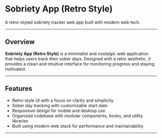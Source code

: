 # Sobriety App (Retro Style)

A retro-styled sobriety tracker web app built with modern web tech.

---

##  Overview

**Sobriety App (Retro Style)** is a minimalist and nostalgic web application that helps users track their sober days. Designed with a retro aesthetic, it provides a clean and intuitive interface for monitoring progress and staying motivated.

---

##  Features

- Retro-style UI with a focus on clarity and simplicity  
- Sober day tracking with customizable start date  
- Responsive design for mobile and desktop use  
- Organized codebase with modular components, hooks, and utility libraries  
- Built using modern web stack for performance and maintainability  

---


